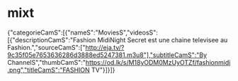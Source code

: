 # mixt
{"categorieCamS":[{"nameS":"MoviesS","videosS":[{"descriptionCamS":"Fashion MidiNight Secret est une chaine televisee au Fashion.","sourceCamS":["http://eja.tv/?9c35f05e7653636286d3888ed5247381.m3u8"],"subtitleCamS":"By ChannelS","thumbCamS":"https://od.lk/s/M18yODM0MzUyOTZf/fashionmidi.png","titleCamS":"FASHION TV"}]}]}
